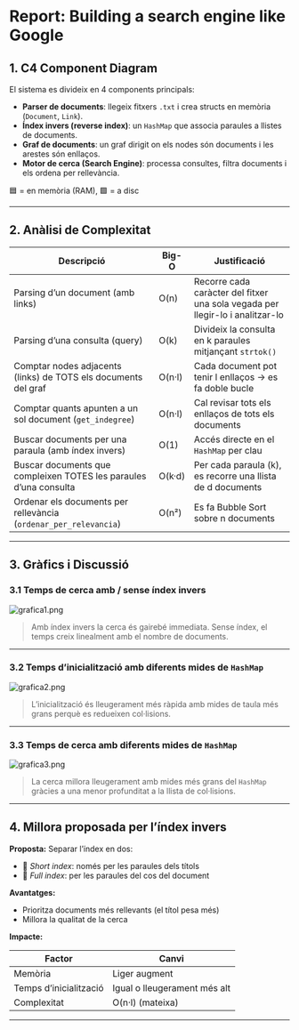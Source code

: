 # Report: Building a search engine like Google

## 1. C4 Component Diagram

El sistema es divideix en 4 components principals:

- **Parser de documents**: llegeix fitxers `.txt` i crea structs en memòria (`Document`, `Link`).
- **Índex invers (reverse index)**: un `HashMap` que associa paraules a llistes de documents.
- **Graf de documents**: un graf dirigit on els nodes són documents i les arestes són enllaços.
- **Motor de cerca (Search Engine)**: processa consultes, filtra documents i els ordena per rellevància.

🟦 = en memòria (RAM), 🟩 = a disc


---

## 2. Anàlisi de Complexitat

| Descripció                                                                 | Big-O          | Justificació                                                                 |
|----------------------------------------------------------------------------|----------------|------------------------------------------------------------------------------|
| Parsing d’un document (amb links)                                          | O(n)           | Recorre cada caràcter del fitxer una sola vegada per llegir-lo i analitzar-lo |
| Parsing d’una consulta (query)                                             | O(k)           | Divideix la consulta en k paraules mitjançant `strtok()`                     |
| Comptar nodes adjacents (links) de TOTS els documents del graf                       | O(n·l)         | Cada document pot tenir l enllaços → es fa doble bucle                        |
| Comptar quants apunten a un sol document (`get_indegree`)                 | O(n·l)         | Cal revisar tots els enllaços de tots els documents                          |
| Buscar documents per una paraula (amb índex invers)                        | O(1)           | Accés directe en el `HashMap` per clau                                       |
| Buscar documents que compleixen TOTES les paraules d’una consulta         | O(k·d)         | Per cada paraula (k), es recorre una llista de d documents                   |
| Ordenar els documents per rellevància (`ordenar_per_relevancia`)          | O(n²)          | Es fa Bubble Sort sobre n documents                                          |

---

## 3. Gràfics i Discussió

### 3.1 Temps de cerca amb / sense índex invers

![grafica1.png](grafica1.png)

> Amb índex invers la cerca és gairebé immediata. Sense índex, el temps creix linealment amb el nombre de documents.

---

### 3.2 Temps d’inicialització amb diferents mides de `HashMap`

![grafica2.png](grafica2.png)

> L’inicialització és lleugerament més ràpida amb mides de taula més grans perquè es redueixen col·lisions.

---

### 3.3 Temps de cerca amb diferents mides de `HashMap`

![grafica3.png](grafica3.png)

> La cerca millora lleugerament amb mides més grans del `HashMap` gràcies a una menor profunditat a la llista de col·lisions.

---

## 4. Millora proposada per l’índex invers

**Proposta:** Separar l’índex en dos:

- 🔹 *Short index*: només per les paraules dels títols
- 🔹 *Full index*: per les paraules del cos del document

**Avantatges:**
- Prioritza documents més rellevants (el títol pesa més)
- Millora la qualitat de la cerca

**Impacte:**

| Factor                 | Canvi             |
|------------------------|------------------|
| Memòria                | Liger augment     |
| Temps d’inicialització | Igual o lleugerament més alt |
| Complexitat            | O(n·l) (mateixa)  |

---


